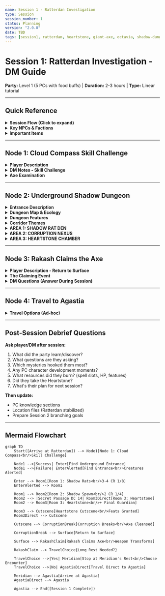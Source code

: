 ```yaml
---
name: Session 1 - Ratterdan Investigation
type: Session
session_number: 1
status: Planning
version: "2.0.0"
date: TBD
tags: [session1, ratterdan, heartstone, giant-axe, octavia, shadow-dungeon]
---
```


# Session 1: Ratterdan Investigation - DM Guide

**Party:** Level 1 (5 PCs with food buffs) | **Duration:** 2-3 hours | **Type:** Linear tutorial

---

## Quick Reference

<details>
<summary><b>Session Flow (Click to expand)</b></summary>

1. **Arrival at Ratterdan** → Describe smoking crater, giant's axe
2. **Node 1: Cloud Compass Skill Challenge** → Find underground entrance
3. **Node 2: Shadow Dungeon (3 rooms)** → Resource-draining combat
4. **Node 3: Heartstone Cutscene** → Feats granted, corruption breaks
5. **Node 4: Rakash Claims Axe** → Weapon transforms
6. **Node 5: Travel to Agastia** → Ad-hoc (Meridian's Rest if needed)

</details>

<details>
<summary><b>Key NPCs & Factions</b></summary>

- **None this session** - Solo exploration
- **Hidden Mastermind:** Octavia (Subject #8, unknown to party)

</details>

<details>
<summary><b>Important Items</b></summary>

- **Animated Heartstone:** Grants feats, breaks axe corruption
- **Giant's Axe:** Too large/cursed until cleansed, then Rakash claims it
- **Zhaask Symbols:** Draconic writing on axe (partial translation possible)

</details>

---

## Node 1: Cloud Compass Skill Challenge

<details>
<summary><b>Player Description</b></summary>

> As you approach the crater, you see the massive bluish-silver axe embedded at the center - clearly sized for a storm giant. Around the weapon, a dark storm cloud swirls unnaturally, trapped in place. The cloud doesn't dissipate or drift - it hovers, pulsing with electrical energy, as if bound to the axe itself.
>
> Reality warps visibly around the artifact. Leaves fall upward in pockets of fey energy. Time seems to flow irregularly in zones near the crater's edge.

</details>

<details>
<summary><b>DM Notes - Skill Challenge</b></summary>

**Goal:** Party discovers the cloud is pointing underground like a compass

**Structure:** 3 successes before 2 failures

**DC:** 12-14 for all checks

**Possible Skills:**
- **Arcana:** Understand cloud's magical nature, recognize it as directional pointer
- **Investigation:** Examine axe position relative to cloud direction
- **Nature:** Read storm cloud behavior, recognize it's unnatural/bound
- **Perception:** Notice cloud isn't random, has consistent direction
- **Survival:** Use cloud as navigational tool, track direction

**Success:** Party realizes cloud points underground → find entrance to chamber
**Failure:** Find entrance eventually BUT:
- Dungeon creatures alerted (no surprise)
- OR time pressure (weather worsens)
- OR environmental hazard triggered

</details>

<details>
<summary><b>Axe Examination</b></summary>

**If players examine the axe closely:**
- Sized for storm giant (20+ feet tall)
- Bluish-silver metal, masterwork quality
- **Corruption seed visible:** Dark energy pulsing through weapon
- **Zhaask symbols** etched near base (Draconic language)
- Touching causes 1d4 psychic damage (warn them!)
- Cannot be moved (DC 25+ STR, basically impossible)

**Partial Translation (if Draconic speaker):**
Player can read fragments: "...storm... bond... dragon..." (full translation requires research)

</details>

---

## Node 2: Underground Shadow Dungeon

<details>
<summary><b>Entrance Description</b></summary>

> Following the cloud's direction, you find a collapsed section of ruins where the ground has caved in, revealing a dark passage descending underground. The air is cold, and shadows seem to move unnaturally along the walls. A faint purple glow emanates from somewhere deep below.

</details>

<details>
<summary><b>Dungeon Map & Ecology</b></summary>

**Layout:** 3 rooms, linear with one loop option

```
[Entrance]
    |
[Room 1: Shadow Rats]
    |
[Room 2: Shadow Spawn] <--loop--> [Secret Passage]
    |                                    |
[Room 3: Heartstone Chamber] <----------+
```

**Jaquaysing Elements:**
- Secret passage from Room 2 → Room 3 (Investigation DC 14)
- Allows bypassing some encounters
- Verticality: Rats use ceiling cracks, spawn use walls

**Ecology Notes:**
- Shadow creatures spawned from axe corruption
- Feed on magical energy (spell slots, class features)
- Will collapse when corruption source removed
- See full ecology: Dungeon_Ecologies/Ratterdan_Underground_Ecology.md

</details>

<details>
<summary><b>Dungeon Features</b></summary>

**Illumination:** None (total darkness). Purple glow from corruption visible in all rooms.

**Ceiling Height:** Varies 6-12 feet. Natural cave ceiling with stalactites. Taller PCs risk head bumps (AC 12, 1 damage if running).

**Walls:** Rough volcanic rock (AC 16, climb DC 13). Fissures leak purple mist. Surface feels greasy with corruption residue.

**Floors:** Uneven cave floor with rubble. Shadow-moss grows in patches (difficult terrain, muffles footsteps - advantage on Stealth).

**Atmosphere:** Unnatural cold despite being underground. Corruption creates visual distortions like heat shimmer, but inverted.

</details>

<details>
<summary><b>Corridor Themes</b></summary>

Describe passages showing increasing corruption as party descends. Mix 2-3 elements, intensifying toward Room 3:

- **Purple mist tendrils** creeping along ceiling
- **Shadow-moss patches** dampening sound
- **Fissures** leaking corruption like wounds
- **Distortion zones** where reality warps (visual shimmer)
- **Rubble piles** from ceiling collapses
- **Claw marks** in stone from shadow creatures

</details>

<details>
<summary><b>AREA 1: SHADOW RAT DEN</b></summary>

### Boxed Text
> You emerge into a natural cave chamber, its ceiling studded with dripping stalactites. Purple mist clings to the uneven floor in pools. The corruption here is thick—you can taste metal in the air, feel the unnatural cold seeping through your clothes. In the dim purple glow, you see movement: dark shapes that might be rats, but they're too quiet, too purposeful. They're watching you from the walls and ceiling.

### Reactive Skill Checks
- **Perception DC 12:** Notice rats positioning for pack tactics, coordinating with chittering sounds
- **Arcana DC 13:** Recognize shadow-essence draining effect (warns of Nibble Essence ability)
- **Survival DC 11:** Notice rat trails leading to Room 2 (escape route prediction)

### Room Elements

**Unstable Stalactites:** Can be dropped on rats (DEX attack +5, 2d6 damage, 10ft radius). Perception DC 12 to spot which ones are loose.

**Corruption Pools:** Difficult terrain, can be ignited with fire spells (1d6 fire/round to creatures in pool).

**Ceiling Cracks:** Rats use to move/hide; party can block with Mage Hand/objects (Investigation DC 11 to identify best cracks).

**Wall Fissures:** Leak purple mist; Investigation DC 12 reveals air current flowing toward Room 2.

**Rubble Piles:** Provide half-cover; hiding rats underneath (Perception DC 13 to spot before rats attack).

### Encounter
**Creatures:** 3-4 Shadow-Touched Rats (CR 1/8 each)

**Stat Block:**
- **AC:** 12
- **HP:** 7 (2d6) each
- **Speed:** 30ft, climb 30ft
- **Attack:** Bite +4, 1d4+2 piercing
- **Special - Nibble Essence:** On crit, drains 1 use of minor ability (Second Wind, Bardic Inspiration, etc.)
- **Pack Tactics:** Advantage when ally within 5ft of target

**Tactics:**
- Pack tactics (advantage when ally adjacent)
- Attack from ceiling (drop attacks)
- Target isolated PCs
- Flee to Room 2 if reduced to 1 rat

### DM Notes
- Introduce resource drain mechanic
- Show that shadows are dangerous but beatable
- Let party test tactics in low-stakes fight

</details>

<details>
<summary><b>AREA 2: CORRUPTION NEXUS</b></summary>

### Boxed Text
> The passage descends into a larger cavern, and the wrongness hits you like a physical blow. Purple corruption doesn't just glow here—it *pulses*, rhythmic like a heartbeat. The walls are slick with shadow-residue. Pools of liquid darkness gather in floor depressions, their surfaces rippling without wind. Then the walls themselves begin to move. Two humanoid shapes peel away from the stone—shadows given form, reaching toward you with clawed hands that flicker between solid and smoke.

### Reactive Skill Checks
- **Perception DC 13:** See spawn eyeing spellcasters specifically (target priority warning)
- **Arcana DC 14:** Detect spawn siphoning ambient magic (explains Power Drain ability)

### Room Elements

**Stone Pillars:** Provide full cover, can be toppled on spawn (Athletics DC 15, 3d6 damage). Three pillars in room.

**Corruption Pools:** Feed spawn; destroying with radiant damage/fire deals 1d6 damage to nearest spawn. Four pools scattered throughout.

**Stalactite Clusters:** Can be dropped for area denial (DEX DC 12 or 2d6 damage, 10ft radius). Athletics DC 13 to dislodge.

**Distortion Zones:** Corruption warps space; can be triggered to disorient spawn (Arcana DC 13). Causes disadvantage on spawn attacks for 1 round.

**Shadow Residue Walls:** Slick surface makes climbing impossible, forces ground combat. Athletics DC 18 to climb (nearly impossible).

**Floor Cracks:** Unstable; running triggers DEX save DC 11 or prone. Cracks spiderweb through center of room.

**Secret Passage:** Investigation DC 14 reveals passage behind corruption veil leading to Room 3, bypassing final guardian.

### Encounter
**Creatures:** 2 Shadow Spawn (CR 1/4 each)

**Stat Block:**
- **AC:** 12
- **HP:** 9 (2d8) each
- **Speed:** 40ft
- **Attack:** Shadow Touch +4, 1d6+2 necrotic damage
- **Special - Power Drain:** On hit, target makes DC 12 WIS save or lose:
  - 1 spell slot (lowest level), OR
  - 1 use racial/class feature (player choice), OR
  - 1d4 temp HP if no resources
- **Shadow Convert:** Spawn regains HP equal to spell slot level drained
- **Sunlight Sensitivity:** Disadvantage in bright light
- **Shadow Stealth:** Bonus action Hide in dim/dark

**Tactics (Tucker's Kobolds):**
- Use darkness to hide (bonus action Hide in dim/dark)
- Attack from unexpected angles (walls, ceiling if incorporeal)
- Focus fire on casters/healers (drain spell slots)
- Retreat to walls when bloodied
- Guard path to Room 3 (won't pursue far)

### DM Notes
- **Resource management test** - drain spell slots/features
- Can be deadly if party bunches up
- Secret passage bypasses this fight entirely

</details>

<details>
<summary><b>AREA 3: HEARTSTONE CHAMBER</b></summary>

### Boxed Text
> You emerge into unexpected stillness. The chamber is circular, almost peaceful compared to the chaos behind you. The corruption here isn't violent—it's concentrated, purposeful. Purple light fills the space with an otherworldly glow, emanating from a fist-sized crystal half-buried at the room's center. The Heartstone. It sits among ancient rubble like a treasure on display, its fey energy creating hypnotic patterns in the corruption-thick air. Too easy. The shadows circling it move with deliberate patience, waiting.

### Reactive Skill Checks
- **Arcana DC 15:** Identify Heartstone as fey artifact being corrupted, not corruption source
- **Perception DC 12:** Notice shadows won't cross certain threshold near Heartstone (safe zone exists, 5ft radius)
- **Arcana DC 15:** Sense Heartstone's power actively resisting corruption (could cleanse axe)
- **Religion DC 13:** Recognize fey magic signature matching the giant's axe above

### Room Elements

**The Heartstone:**
- Perception DC 12 or Investigation DC 10 to find among rubble
- Detect Magic: Strong fey aura, transmutation school
- Size of human fist, warm to touch
- Partially buried, requires action to extract safely

**Unstable Rubble Mound:**
- Corruption has eroded supports; visibly unstable (Perception DC 12 reveals danger)
- Weight-based trigger: Crossing triggers STR save DC 11 or collapse
- Effect: 2d6 bludgeoning damage, creates difficult terrain in 15ft radius
- Twist: Controlled collapse (Athletics DC 14) reveals hidden passage to surface, potential escape route
- Rubble covers 20x20 area around Heartstone

**Shadow Circling Pattern:**
- Shadows patrol in deliberate circle around Heartstone
- Investigation DC 13 reveals they avoid the 5ft safe zone
- Can be used to retrieve Heartstone safely if noticed

**Corruption Veins:**
- Purple veins run from Heartstone through floor toward surface
- Arcana DC 14 reveals they connect to giant's axe above
- Touching veins deals 1d4 psychic damage (warn players)

**Ancient Carvings:**
- Fey symbols carved into circular wall (Religion/Arcana DC 14 to read)
- Translate to: "Guardian heart preserves the bond" (foreshadows axe connection)

### Environmental Challenge (No Combat)
This room has **no final guardian** this time. Party must navigate:
- Unstable rubble (possible collapse)
- Corruption zones (safe paths require Perception DC 11)
- Extraction challenge (safely removing Heartstone without triggering collapse)

### The Heartstone Cutscene

**When party touches/retrieves Heartstone:**

1. **Animation:**
   > The crystal heart begins to shift and change, transforming into [DM CHOICE: shape?]. Fey energy pulses visibly through its form.

2. **Feat Granting:**
   > Purple light EXPLODES from the Heartstone, washing over each of you.
   >
   > **[To each PC individually]:** You see a vision of your deepest desire...
   > - **Manny:** Blade and magic becoming one
   > - **Nikki:** Shadow and arcane merging
   > - **Rakash:** Primal fury perfected
   > - **Kyle:** Rainbow spectrum expanding
   > - **Josh:** Markings glowing with purpose
   >
   > The power manifests within you - you gain a new feat immediately!
   >
   > The light reclaims back into the Heartstone.

3. **Evil Laugh:**
   > An evil, echoing laugh reverberates through the chamber. The Heartstone goes dormant.

4. **Corruption Breaking:**
   > You feel a tremendous pulse of energy surge UPWARD through the earth, traveling from the Heartstone toward the surface. Above you, you hear a tremendous CRACK.

### DM Notes
- Feats are permanent even if Heartstone lost
- **Critical:** If Heartstone destroyed, party LOSES feats
- Heartstone can be taken or left (player choice)
- Corruption pulse breaks axe curse above
- Controlled rubble collapse can provide alternate exit if party thinks creatively

</details>

---

## Node 3: Rakash Claims the Axe

<details>
<summary><b>Player Description - Return to Surface</b></summary>

> As you emerge from the underground chamber, you see immediate changes. The dark corruption pulsing through the giant's axe has SHATTERED - the weapon now gleams with clean, bluish-silver light. The storm cloud dissipates, finally free.
>
> The reality warps around Ratterdan fade. The upward-falling leaves drift normally. Time stabilizes.
>
> **[To Rakash]:** You feel an overwhelming compulsion pulling you toward the weapon. Something deep within recognizes this axe as YOURS.

</details>

<details>
<summary><b>The Claiming Event</b></summary>

**When Rakash approaches and touches the axe:**

> As your hand makes contact with the weapon, it SHRINKS. The massive 20-foot giant's axe reduces in size, transforming into a weapon perfectly sized for you to wield. The bluish-silver metal gleams, free of corruption.
>
> You feel dormant power within it - the Storm Bond ability, waiting to activate when lightning strikes.

### Axe Transformation
- **Before:** Giant-sized (unusable), cursed, corrupted
- **After:** Medium-sized (usable), cleansed, evolving weapon
- **Storm Bond:** Dormant but present (see Giant_Axe_Artifact.md)
- **Rakash:** Can now wield as primary weapon

</details>

<details>
<summary><b>DM Questions (Answer During Session)</b></summary>

- What shape did Heartstone take when animated?
- Did Heartstone go dormant or stay animated?
- Did party take Heartstone with them?
- How did Rakash's player react to the compulsion/axe claiming?

</details>

---

## Node 4: Travel to Agastia

<details>
<summary><b>Travel Options (Ad-hoc)</b></summary>

**Option A: Direct to Agastia**
- Party pushes through without rest
- Narrate travel, arrive exhausted but safe
- Session ends at Agastia arrival

**Option B: Stop at Meridian's Rest**
- Party needs long rest after dungeon
- Choose encounter type:
  - **Dream Sequence:** Visions related to Heartstone/feats
  - **Night Attack:** 2-4 bandits/wolves (CR 1/8)
  - **Social at Inn:** Meet NPC, foreshadow Agastia
- Then travel to Agastia

</details>

---

## Post-Session Debrief Questions

**Ask player/DM after session:**
1. What did the party learn/discover?
2. What questions are they asking?
3. Which mysteries hooked them most?
4. Any PC character development moments?
5. What resources did they burn? (spell slots, HP, features)
6. Did they take the Heartstone?
7. What's their plan for next session?

**Then update:**
- PC knowledge sections
- Location files (Ratterdan stabilized)
- Prepare Session 2 branching goals

---

## Mermaid Flowchart

```mermaid
graph TD
    Start([Arrive at Ratterdan]) --> Node1[Node 1: Cloud Compass<br/>Skill Challenge]

    Node1 -->|Success| Enter[Find Underground Entrance]
    Node1 -->|Failure| EnterAlerted[Find Entrance<br/>Creatures Alerted]

    Enter --> Room1[Room 1: Shadow Rats<br/>3-4 CR 1/8]
    EnterAlerted --> Room1

    Room1 --> Room2[Room 2: Shadow Spawn<br/>2 CR 1/4]
    Room2 --> |Secret Passage DC 14| Room3Direct[Room 3: Heartstone]
    Room2 --> Room3[Room 3: Heartstone<br/>+ Final Guardian]

    Room3 --> Cutscene[Heartstone Cutscene<br/>Feats Granted]
    Room3Direct --> Cutscene

    Cutscene --> CorruptionBreak[Corruption Breaks<br/>Axe Cleansed]

    CorruptionBreak --> Surface[Return to Surface]

    Surface --> RakashClaim[Rakash Claims Axe<br/>Weapon Transforms]

    RakashClaim --> TravelChoice{Long Rest Needed?}

    TravelChoice -->|Yes| Meridian[Stop at Meridian's Rest<br/>Choose Encounter]
    TravelChoice -->|No| AgastiaDirect[Travel Direct to Agastia]

    Meridian --> Agastia[Arrive at Agastia]
    AgastiaDirect --> Agastia

    Agastia --> End([Session 1 Complete])
```

